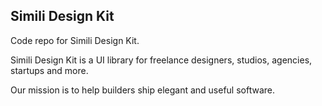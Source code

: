 ## Simili Design Kit

Code repo for Simili Design Kit.

Simili Design Kit is a UI library for freelance designers, studios, agencies, startups and more.

Our mission is to help builders ship elegant and useful software. 
